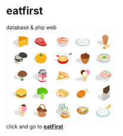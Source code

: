 # eatfirst
database &amp; php web
<br>
<img src=./food_main.jpg width="60%">
<br>
click and go to <a href="http://115.68.231.165/~2014250043/project/eatFirst/"><b>eatFirst</b>
